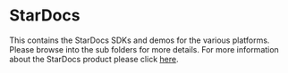 # StarDocs

This contains the StarDocs SDKs and demos for the various platforms. Please browse into the sub folders for more details.
For more information about the StarDocs product please click [here](http://www.gnostice.com/stardocs.asp).
